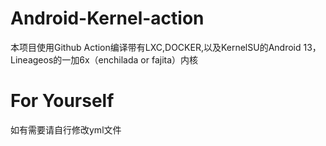 # Android-Kernel-action
本项目使用Github Action编译带有LXC,DOCKER,以及KernelSU的Android 13，Lineageos的一加6x（enchilada or fajita）内核
# For Yourself
如有需要请自行修改yml文件
